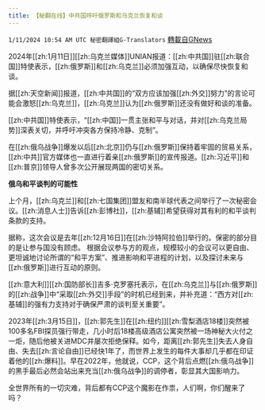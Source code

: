 ```yaml
---
title: 【秘翻在线】中共国呼吁俄罗斯和乌克兰恢复和谈
---
```

`1/11/2024 10:54 AM UTC 秘密翻譯組G-Translators` [轉載自GNews](https://gnews.org/articles/2208389)


2024年[[zh:1月11日]][[zh:乌克兰媒体]]UNIAN报道：[[zh:中共国]]驻[[zh:联合国]]特使表示，[[zh:俄罗斯]]和[[zh:乌克兰]]必须加强互动，以确保尽快恢复和谈。

据[[zh:天空新闻]]报道，[[zh:中共国]]的“双方应该加强[[zh:外交]]努力”的言论可能会激怒[[zh:乌克兰]]，[[zh:乌克兰]]认为[[zh:俄罗斯]]还没有做好和谈的准备。

[[zh:中共国]]特使表示，“[[zh:中国]]一贯主张和平与对话，并对[[zh:乌克兰局势]]深表关切，并呼吁冲突各方保持冷静、克制”。

在[[zh:俄乌战争]]爆发以后[[zh:北京]]仍与[[zh:俄罗斯]]保持着牢固的贸易关系，[[zh:中共]]官方媒体也一直进行着亲[[zh:俄罗斯]]的宣传报道。[[zh:习近平]]和[[zh:普京]]领导人曾多次公开展现两国的密切关系。

**俄乌和平谈判的可能性**

上个月，[[zh:乌克兰]]和[[zh:七国集团]]盟友和南半球代表之间举行了一次秘密会议。[[zh:消息人士]]告诉[[zh:彭博社]]，[[zh:基辅]]希望获得对其有利的和平谈判条款的支持。

据称，这次会议是去年[[zh:12月16日]]在[[zh:沙特阿拉伯]]举行的。保密的部分目的是让参与国没有顾虑。 根据会议参与方的观点，规模较小的会议可以更自由、更坦诚地讨论所谓的“和平方案”、推进影响和平进程的计划，以及探讨未来与[[zh:俄罗斯]]进行互动的原则。

[[zh:意大利]][[zh:国防部长]]吉多·克罗塞托表示，在[[zh:乌克兰]]与[[zh:俄罗斯]]的[[zh:战争]]中“采取[[zh:外交]]手段”的时机已经到来，并补充道：“西方对[[zh:基辅]]的强有力支持对于确保严肃的谈判至关重要”。

2023年[[zh:3月15日]]，[[zh:郭先生]]在[[zh:纽约]][[zh:雪梨酒店18楼]]突然被100多名FBI探员强行带走，几小时后18楼高级酒店公寓突然被一场神秘大火付之一炬，随后他被关进MDC并屡次拒绝保释。如今，距离[[zh:郭先生]]失去人身自由、失去[[zh:言论自由]]已经快1年了，而世界上发生的每件大事却几乎都在印证着他的[[zh:爆料]]。早在2022年，他就说，CCP，这个背后点燃[[zh:俄乌战争]]的黑手最后必然会站出来充当[[zh:俄乌战争]]的调停者，彰显其大国影响力。

全世界所有的一切灾难，背后都有CCP这个魔影在作祟，人们啊，你们醒来了吗？
